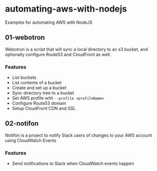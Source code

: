 # automating-aws-with-nodejs

Examples for automating AWS with NodeJS

## 01-webotron

Webotron is a script that will sync a local directory to an s3 bucket, and optionally configure Route53 and CloudFront as well.

### Features

- List buckets
- List contents of a bucket
- Create and set up a bucket
- Sync directory tree to a bucket
- Set AWS profile with `--profile <profileName>`
- Configure Route53 domain
- Setup CloudFront CDN and SSL

## 02-notifon

Notifon is a project to notify Slack users of changes to your AWS account using CloudWatch Events

### Features

- Send notifications to Slack when CloudWatch events happen

